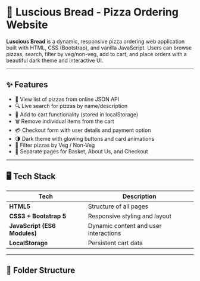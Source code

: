 # 🍕 Luscious Bread - Pizza Ordering Website

**Luscious Bread** is a dynamic, responsive pizza ordering web application built with HTML, CSS (Bootstrap), and vanilla JavaScript. Users can browse pizzas, search, filter by veg/non-veg, add to cart, and place orders with a beautiful dark theme and interactive UI.

---

## ✨ Features

- 🍕 View list of pizzas from online JSON API
- 🔍 Live search for pizzas by name/description
- 🧺 Add to cart functionality (stored in localStorage)
- 🗑️ Remove individual items from the cart
- 💳 Checkout form with user details and payment option
- 🌗 Dark theme with glowing buttons and card animations
- 🔘 Filter pizzas by Veg / Non-Veg
- 📄 Separate pages for Basket, About Us, and Checkout

---

## 🖥️ Tech Stack

| Tech | Description |
|------|-------------|
| **HTML5** | Structure of all pages |
| **CSS3 + Bootstrap 5** | Responsive styling and layout |
| **JavaScript (ES6 Modules)** | Dynamic content and user interactions |
| **LocalStorage** | Persistent cart data |

---

## 📁 Folder Structure


